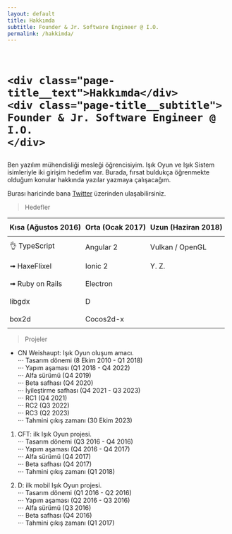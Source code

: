```yaml
---
layout: default
title: Hakkımda
subtitle: Founder & Jr. Software Engineer @ I.O.
permalink: /hakkimda/
---
```


<br/>
<h1 class="page-title">

    <div class="page-title__text">Hakkımda</div>
    <div class="page-title__subtitle">
    Founder & Jr. Software Engineer @ I.O.
    </div>
</h1>

Ben yazılım mühendisliği mesleği öğrencisiyim.
Işık Oyun ve Işık Sistem isimleriyle iki girişim hedefim var.
Burada, fırsat buldukça öğrenmekte olduğum konular hakkında yazılar yazmaya çalışacağım.  

Burası haricinde bana [Twitter][Twitter] üzerinden ulaşabilirsiniz.  

> Hedefler

<style type="text/css">
.tg  {border-collapse:collapse;border-spacing:0;width:100%;}
.tg td{padding:10px 5px;word-break:normal;}
.tg th{padding:10px 5px;word-break:normal;text-align:left;border-bottom:1px solid;}
</style>

<table class="tg">
  <tr>
    <th>Kısa (Ağustos 2016)<br></th>
    <th>Orta (Ocak 2017)<br></th>
    <th>Uzun (Haziran 2018)<br></th>
  </tr>
  <tr>
    <td>👌 TypeScript</td>
    <td>Angular 2</td>
    <td>Vulkan / OpenGL</td>
  </tr>
  <tr>
    <td>➟ HaxeFlixel</td>
    <td>Ionic 2</td>
    <td>Y. Z.</td>
  </tr>
  <tr>
    <td>➟ Ruby on Rails</td>
    <td>Electron</td>
    <td></td>
  </tr>
  <tr>
    <td>libgdx</td>
    <td>D</td>
    <td></td>
  </tr>
  <tr>
    <td>box2d</td>
    <td>Cocos2d-x</td>
    <td></td>
  </tr>
</table>

> Projeler  


* CN Weishaupt: Işık Oyun oluşum amacı.  
⋅⋅⋅ Tasarım dönemi (8 Ekim 2010 - Q1 2018)  
⋅⋅⋅ Yapım aşaması (Q1 2018 - Q4 2022)  
⋅⋅⋅ Alfa sürümü (Q4 2019)  
⋅⋅⋅ Beta safhası (Q4 2020)  
⋅⋅⋅ İyileştirme safhası (Q4 2021 - Q3 2023)  
⋅⋅⋅ RC1 (Q4 2021)  
⋅⋅⋅ RC2 (Q3 2022)  
⋅⋅⋅ RC3 (Q2 2023)  
⋅⋅⋅ Tahmini çıkış zamanı (30 Ekim 2023)  

1. CFT: ilk Işık Oyun projesi.  
⋅⋅⋅ Tasarım dönemi (Q3 2016 - Q4 2016)  
⋅⋅⋅ Yapım aşaması (Q4 2016 - Q4 2017)  
⋅⋅⋅ Alfa sürümü (Q4 2017)  
⋅⋅⋅ Beta safhası (Q4 2017)  
⋅⋅⋅ Tahmini çıkış zamanı (Q1 2018)  

2. D: ilk mobil Işık Oyun projesi.  
⋅⋅⋅ Tasarım dönemi (Q1 2016 - Q2 2016)  
⋅⋅⋅ Yapım aşaması (Q2 2016 - Q3 2016)  
⋅⋅⋅ Alfa sürümü (Q3 2016)  
⋅⋅⋅ Beta safhası (Q4 2016)  
⋅⋅⋅ Tahmini çıkış zamanı (Q1 2017)  

[Twitter]:	https://twitter.com/ezhoikam
